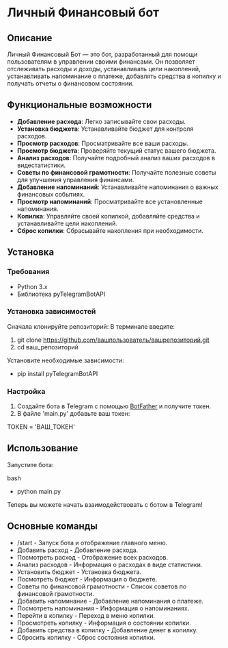 # Личный Финансовый бот

## Описание

Личный Финансовый Бот — это бот, разработанный для помощи пользователям в управлении своими финансами. Он позволяет отслеживать расходы и доходы, устанавливать цели накоплений, устанавливать напоминание о платеже, добавлять средства в копилку и получать отчеты о финансовом состоянии.

## Функциональные возможности
- **Добавление расхода**: Легко записывайте свои расходы.
- **Установка бюджета**: Устанавливайте бюджет для контроля расходов.
- **Просмотр расходов**: Просматривайте все ваши расходы.
- **Просмотр бюджета**: Проверяйте текущий статус вашего бюджета.
- **Анализ расходов**: Получайте подробный анализ ваших расходов в видестатистики.
- **Советы по финансовой грамотности**: Получайте полезные советы для улучшения управления финансами.
- **Добавление напоминаний**: Устанавливайте напоминания о важных финансовых событиях.
- **Просмотр напоминаний**: Просматривайте все установленные напоминания.
- **Копилка**: Управляйте своей копилкой, добавляйте средства и устанавливайте цели накоплений.
- **Сброс копилки**: Сбрасывайте накопления при необходимости.

## Установка

### Требования

- Python 3.x
- Библиотека pyTelegramBotAPI

### Установка зависимостей

Сначала клонируйте репозиторий:
В терминале введите:
1. git clone https://github.com/вашпользователь/вашрепозиторий.git
2. cd ваш_репозиторий

Установите необходимые зависимости:
- pip install pyTelegramBotAPI 

### Настройка

1. Создайте бота в Telegram с помощью [BotFather](https://t.me/botfather) и получите токен.
2. В файле 'main.py' добавьте ваш токен:

TOKEN = 'ВАШ_ТОКЕН'

## Использование

Запустите бота:

bash
- python main.py

Теперь вы можете начать взаимодействовать с ботом в Telegram!

## Основные команды
- /start - Запуск бота и отображение главного меню.
- Добавить расход - Добавление расхода.
- Посмотреть расход - Отображение всех расходов.
- Анализ расходов - Информация о расходах в виде статистики.
- Установить бюджет - Установка бюджета.
- Посмотреть бюджет - Информация о бюджете.
- Советы по финансовой грамотности - Список советов по финансовой грамотности.
- Добавить напоминание - Добавление напоминания о платеже.
- Посмотреть напоминания - Информация о напоминаниях.
- Перейти в копилку - Переход в меню копилки.
- Просмотреть копилку - Информация о состоянии копилки.
- Добавить средства в копилку - Добавление денег в копилку.
- Сбросить копилку - Сброс состояния копилки.

